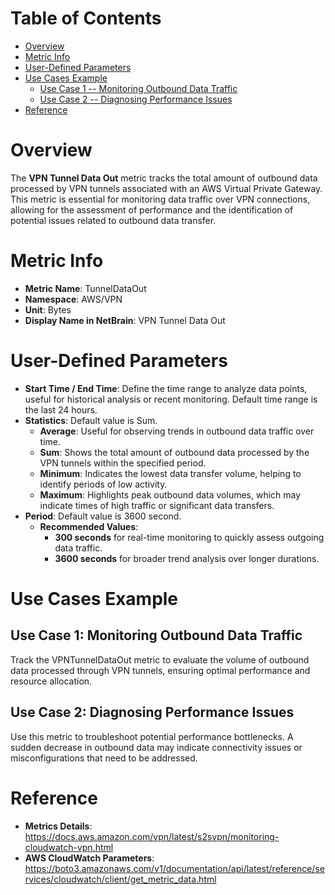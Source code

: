 # Table of Contents
- [Overview](#overview)
- [Metric Info](#metric-info)
- [User-Defined Parameters](#user-defined-parameters)
- [Use Cases Example](#example)
    - [Use Case 1 -- Monitoring Outbound Data Traffic](#example-1) 
    - [Use Case 2 -- Diagnosing Performance Issues](#example-2)
- [Reference](#reference)

# Overview <a name="overview"></a>
The <b>VPN Tunnel Data Out</b> metric tracks the total amount of outbound data processed by VPN tunnels associated with an AWS Virtual Private Gateway. This metric is essential for monitoring data traffic over VPN connections, allowing for the assessment of performance and the identification of potential issues related to outbound data transfer.

# Metric Info <a name="metric-info"></a>
* <b>Metric Name</b>: TunnelDataOut
* <b>Namespace</b>: AWS/VPN
* <b>Unit</b>: Bytes
* <b>Display Name in NetBrain</b>: VPN Tunnel Data Out

# User-Defined Parameters <a name="user-defined-parameters"></a>
* <b>Start Time / End Time</b>: Define the time range to analyze data points, useful for historical analysis or recent monitoring. Default time range is the last 24 hours.
* <b>Statistics</b>: Default value is Sum.
  * <b>Average</b>: Useful for observing trends in outbound data traffic over time.
  * <b>Sum</b>: Shows the total amount of outbound data processed by the VPN tunnels within the specified period.
  * <b>Minimum</b>: Indicates the lowest data transfer volume, helping to identify periods of low activity.
  * <b>Maximum</b>: Highlights peak outbound data volumes, which may indicate times of high traffic or significant data transfers.
* <b>Period</b>: Default value is 3600 second.
  * <b>Recommended Values</b>:
    * <b>300 seconds</b> for real-time monitoring to quickly assess outgoing data traffic.
    * <b>3600 seconds</b> for broader trend analysis over longer durations.

# Use Cases Example <a name="example"></a>
## Use Case 1: Monitoring Outbound Data Traffic <a name="example-1"></a>
Track the VPNTunnelDataOut metric to evaluate the volume of outbound data processed through VPN tunnels, ensuring optimal performance and resource allocation.

## Use Case 2: Diagnosing Performance Issues <a name="example-2"></a>
Use this metric to troubleshoot potential performance bottlenecks. A sudden decrease in outbound data may indicate connectivity issues or misconfigurations that need to be addressed.


# Reference <a name="reference"></a>
* <b>Metrics Details</b>: https://docs.aws.amazon.com/vpn/latest/s2svpn/monitoring-cloudwatch-vpn.html
* <b>AWS CloudWatch Parameters</b>: https://boto3.amazonaws.com/v1/documentation/api/latest/reference/services/cloudwatch/client/get_metric_data.html